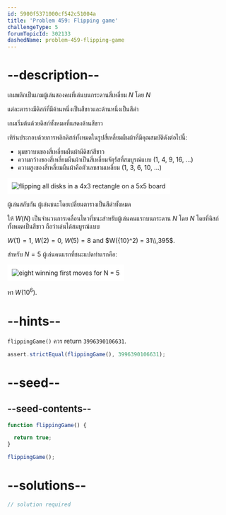 ```yaml
---
id: 5900f5371000cf542c51004a
title: 'Problem 459: Flipping game'
challengeType: 5
forumTopicId: 302133
dashedName: problem-459-flipping-game
---
```


# --description--

เกมพลิกเป็นเกมผู้เล่นสองคนที่เล่นบนกระดานสี่เหลี่ยม $N$ โดย $N$

แต่ละตารางมีดิสก์ที่มีด้านหนึ่งเป็นสีขาวและด้านหนึ่งเป็นสีดำ

เกมเริ่มต้นด้วยดิสก์ทั้งหมดที่แสดงด้านสีขาว

เทิร์นประกอบด้วยการพลิกดิสก์ทั้งหมดในรูปสี่เหลี่ยมผืนผ้าที่มีคุณสมบัติดังต่อไปนี้:

- มุมขวาบนของสี่เหลี่ยมผืนผ้ามีดิสก์สีขาว
- ความกว้างของสี่เหลี่ยมผืนผ้าเป็นสี่เหลี่ยมจัตุรัสที่สมบูรณ์แบบ (1, 4, 9, 16, ...)
- ความสูงของสี่เหลี่ยมผืนผ้าคือตัวเลขสามเหลี่ยม (1, 3, 6, 10, ...)

<img class="img-responsive center-block" alt="flipping all disks in a 4x3 rectangle on a 5x5 board" src="https://cdn.freecodecamp.org/curriculum/project-euler/flipping-game-1.png" style="background-color: white; padding: 10px;">

ผู้เล่นสลับกัน ผู้เล่นชนะโดยเปลี่ยนตารางเป็นสีดำทั้งหมด

ให้ $W(N)$ เป็นจำนวนการเคลื่อนไหวที่ชนะสำหรับผู้เล่นคนแรกบนกระดาน $N$ โดย $N$ โดยที่ดิสก์ทั้งหมดเป็นสีขาว ถือว่าเล่นได้สมบูรณ์แบบ

$W(1) = 1$, $W(2) = 0$, $W(5) = 8$ and $W({10}^2) = 31\\,395$.

สำหรับ $N = 5$ ผู้เล่นคนแรกที่ชนะแปดท่าแรกคือ:

<img class="img-responsive center-block" alt="eight winning first moves for N = 5" src="https://cdn.freecodecamp.org/curriculum/project-euler/flipping-game-2.png" style="background-color: white; padding: 10px;">

หา $W({10}^6)$.

# --hints--

`flippingGame()` ควร return `3996390106631`.

```js
assert.strictEqual(flippingGame(), 3996390106631);
```

# --seed--

## --seed-contents--

```js
function flippingGame() {

  return true;
}

flippingGame();
```

# --solutions--

```js
// solution required
```
